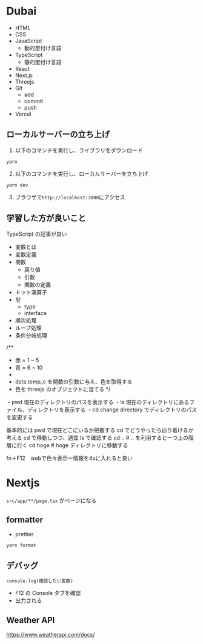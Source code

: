 # Dubai

- HTML
- CSS
- JavaScript
  - 動的型付け言語
- TypeScript
  - 静的型付け言語
- React
- Next.js
- Threejs
- Git
  - add
  - commit
  - push
- Vercel

## ローカルサーバーの立ち上げ

1. 以下のコマンドを実行し、ライブラリをダウンロード

```
yarn
```

2. 以下のコマンドを実行し、ローカルサーバーを立ち上げ

```
yarn dev
```

3. ブラウザで`http://localhost:3000`にアクセス

## 学習した方が良いこと

TypeScript の記事が良い

- 変数とは
- 変数定義
- 関数
  - 戻り値
  - 引数
  - 関数の定義
- ドット演算子
- 型
  - type
  - interface
- 順次処理
- ループ処理
- 条件分岐処理

/\*\*

- 赤 = 1 ~ 5
- 青 = 6 ~ 10
-
- data.temp_c を関数の引数に与え、色を取得する
- 色を threejs のオブジェクトに当てる
  \*/

・pwd
現在のディレクトリのパスを表示する
・ls
現在のディレクトリにあるファイル、ディレクトリを表示する
・cd <path>
change directory でディレクトリのパスを変更する

基本的には
pwd で現在どこにいるか把握する
cd でどうやったら辿り着けるか考える
cd で移動しつつ、適宜 ls で確認する
cd .. # .. を利用すると一つ上の階層に行く
cd hoge # hoge ディレクトリに移動する

fn＋F12　webで色々表示ー情報を4oに入れると良い

# Nextjs

`src/app/**/page.tsx` がページになる

## formatter

- prettier

```
yarn format
```

## デバッグ

```
console.log(確認したい変数)
```

- F12 の Console タブを確認
- 出力される

## Weather API

https://www.weatherapi.com/docs/
